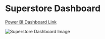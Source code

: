 # Superstore Dashboard
[Power BI Dashboard Link](https://app.powerbi.com/view?r=eyJrIjoiOWZlYjk0NGMtZmUzYy00Y2E4LTk2ZDMtYTgyYzk2ZWZkZjEwIiwidCI6ImEwNzRjYzAxLWQzNTItNDk4OS1iMTFjLTQ1NWM1YjMyMTM0OCJ9)


![Superstore Dashboard Image](https://user-images.githubusercontent.com/77844593/232194415-65c5a514-de99-4238-9592-567adeb8c704.jpg)

